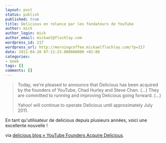 ```yaml
---
layout: post
status: publish
published: true
title: Delicious en relance par les fondateurs de YouTube
author: mick
author_login: mick
author_email: mickael@flochlay.com
wordpress_id: 217
wordpress_url: http://morningcoffee.mickaelflochlay.com/?p=217
date: 2011-04-28 07:12:23.000000000 +02:00
categories:
- Geek
tags: []
comments: []
---
```

<blockquote>Today, we’re pleased to announce that Delicious has been acquired by the founders of YouTube, Chad Hurley and Steve Chen. (...) They are committed to running and improving Delicious going forward. (...)

Yahoo! will continue to operate Delicious until approximately July 2011.</blockquote>
En tant qu'utilisateur de delicious depuis plusieurs années, voici une excellente nouvelle !

via <a href="http://blog.delicious.com/">delicious blog » YouTube Founders Acquire Delicious</a>.
